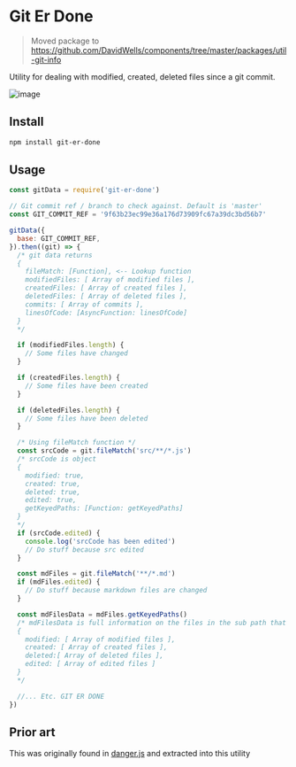 # Git Er Done

> Moved package to https://github.com/DavidWells/components/tree/master/packages/util-git-info

Utility for dealing with modified, created, deleted files since a git commit.

![image](https://user-images.githubusercontent.com/532272/70579463-909bd500-1b65-11ea-926f-bc31cb500ec7.png)

## Install

```bash
npm install git-er-done
```

## Usage


```js
const gitData = require('git-er-done')

// Git commit ref / branch to check against. Default is 'master'
const GIT_COMMIT_REF = '9f63b23ec99e36a176d73909fc67a39dc3bd56b7'

gitData({
  base: GIT_COMMIT_REF,
}).then((git) => {
  /* git data returns
  {
    fileMatch: [Function], <-- Lookup function
    modifiedFiles: [ Array of modified files ],
    createdFiles: [ Array of created files ],
    deletedFiles: [ Array of deleted files ],
    commits: [ Array of commits ],
    linesOfCode: [AsyncFunction: linesOfCode]
  }
  */

  if (modifiedFiles.length) {
    // Some files have changed
  }

  if (createdFiles.length) {
    // Some files have been created
  }

  if (deletedFiles.length) {
    // Some files have been deleted
  }

  /* Using fileMatch function */
  const srcCode = git.fileMatch('src/**/*.js')
  /* srcCode is object
  {
    modified: true,
    created: true,
    deleted: true,
    edited: true,
    getKeyedPaths: [Function: getKeyedPaths]
  }
  */
  if (srcCode.edited) {
    console.log('srcCode has been edited')
    // Do stuff because src edited
  }

  const mdFiles = git.fileMatch('**/*.md')
  if (mdFiles.edited) {
    // Do stuff because markdown files are changed
  }

  const mdFilesData = mdFiles.getKeyedPaths()
  /* mdFilesData is full information on the files in the sub path that changed
  {
    modified: [ Array of modified files ],
    created: [ Array of created files ],
    deleted:[ Array of deleted files ],
    edited: [ Array of edited files ]
  }
  */

  //... Etc. GIT ER DONE
})
```

## Prior art

This was originally found in [danger.js](https://danger.systems/js/) and extracted into this utility
